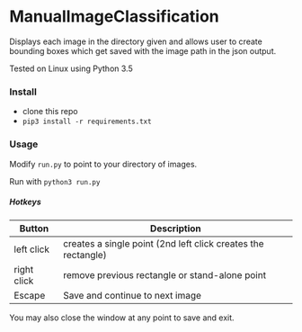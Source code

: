# ManualImageClassification

Displays each image in the directory given and allows user to create bounding boxes
which get saved with the image path in the json output.

Tested on Linux using Python 3.5

### Install 

- clone this repo
- `pip3 install -r requirements.txt`

### Usage

Modify `run.py` to point to your directory of images.

Run with `python3 run.py`

##### Hotkeys

| Button | Description |
| --- | --- |
| left click | creates a single point (2nd left click creates the rectangle) |
| right click | remove previous rectangle or stand-alone point |
| Escape | Save and continue to next image |

You may also close the window at any point to save and exit.
